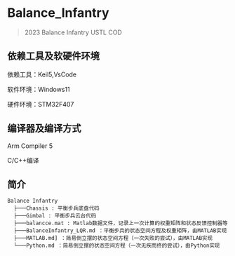 # Balance_Infantry
> 2023  Balance Infantry USTL COD

## 依赖工具及软硬件环境

依赖工具：Keil5,VsCode

软件环境：Windows11

硬件环境：STM32F407

## 编译器及编译方式

Arm Compiler 5

C/C++编译

## 简介

```
Balance Infantry
  ├───Chassis : 平衡步兵底盘代码
  ├───Gimbal : 平衡步兵云台代码
  ├───balancce.mat : Matlab数据文件，记录上一次计算的权重矩阵和状态反馈控制器等
  ├───BalanceInfantry_LQR.md ：平衡步兵的状态空间方程及权重矩阵，由MATLAB实现
  ├───MATLAB.md] ：简易倒立摆的状态空间方程（一次失败的尝试），由MATLAB实现
  └───Python.md ：简易倒立摆的状态空间方程（一次无疾而终的尝试），由Python实现
```